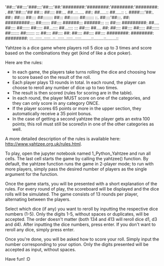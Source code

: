 '##:::'##::::'###::::'##::::'##:'########:'########:'########:'########:
. ##:'##::::'## ##::: ##:::: ##:... ##..::..... ##:: ##.....:: ##.....::
:. ####::::'##:. ##:: ##:::: ##:::: ##:::::::: ##::: ##::::::: ##:::::::
::. ##::::'##:::. ##: #########:::: ##::::::: ##:::: ######::: ######:::
::: ##:::: #########: ##.... ##:::: ##:::::: ##::::: ##...:::: ##...::::
::: ##:::: ##.... ##: ##:::: ##:::: ##::::: ##:::::: ##::::::: ##:::::::
::: ##:::: ##:::: ##: ##:::: ##:::: ##:::: ########: ########: ########:
:::..:::::..:::::..::..:::::..:::::..:::::........::........::........::


Yahtzee is a dice game where players roll 5 dice up to 3 times and score based on the combinations they get (kind of like a dice poker). 

Here are the rules:
- In each game, the players take turns rolling the dice and choosing how to score based on the result of the roll.
- Each player plays 13 rounds in total.
In each round, the player can choose to reroll any number of dice up to two times.
- The result is then scored (rules for scoring are in the table).
- In each round, the player MUST score on one of the categories, and they can only score in any category ONCE.
- If the player scores 65 points or more in the upper section, they automatically receive a 35 point bonus.
- In the case of getting a second yahtzee the player gets an extra 100 points; this roll must still be scored\n in one of the other categories as well.

A more detailed description of the rules is available here: http://www.yahtzee.org.uk/rules.html.



To play, open the jupyter notebook named 1_Python_Yahtzee and run all cells. The last cell starts the game by calling the yahtzee() function. By default, the yahtzee function runs the game in 2-player mode; to run with more players, simply pass the desired number of players as the single argument for the function.

Once the game starts, you will be presented with a short explanation of the rules. For every round of play, the scoreboard will be displayed and the dice rolls will be simulated. The game consists of 13 rounds per player, alternating between the players. 

Select which dice (if any) you want to reroll by inputting the respective dice numbers (1-5). Only the digits 1-5, without spaces or duplicates, will be accepted. The order doesn't matter (both 134 and 413 will reroll dice d1, d3 and d4). After inputting the dice numbers, press enter. If you don't want to reroll any dice, simply press enter.

Once you're done, you will be asked how to score your roll. Simply input the number corresponding to your option. Only the digits presented will be accepted as input, without spaces. 

Have fun! :D